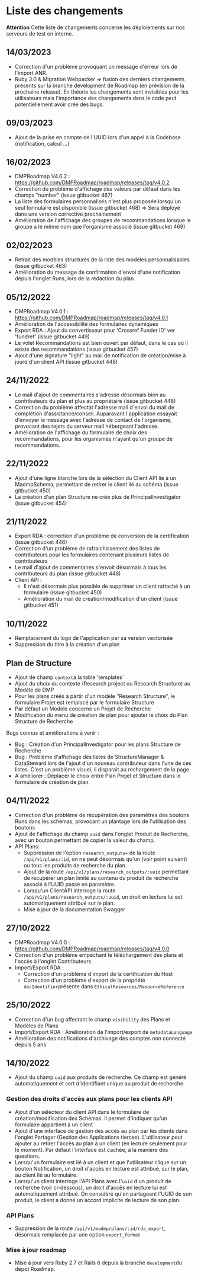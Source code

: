 # Liste des changements

**Attention** Cette liste de changements concerne les déploiements sur nos serveurs de test en interne. 

## 14/03/2023
- Correction d'un problème provoquant un message d'erreur lors de l'import ANR.
- Ruby 3.0 & Migration Webpacker => fusion des derniers changements présents sur la branche development de Roadmap (en prévision de la prochaine release). En théorie les changements sont invisibles pour les utilisateurs mais l'importance des changements dans le code peut potentiellement avoir créé des bugs. 

## 09/03/2023
- Ajout de la prise en compte de l'UUID lors d'un appel à la Codebase (notification, calcul ...)

## 16/02/2023
- DMPRoadmap V4.0.2 : https://github.com/DMPRoadmap/roadmap/releases/tag/v4.0.2
- Correction du problème d'affichage des valeurs par défaut dans les champs "number" (issue gitbucket 467)
- La liste des formulaires personnalisés n'est plus proposée lorsqu'un seul formulaire est disponible (issue gitbucket 468) => Sera déployé dans une version corrective prochainement
- Amélioration de l'affichage des groupes de recommandations lorsque le groupe a le même nom que l'organisme associé (issue gitbucket 469)

## 02/02/2023
- Retrait des modèles structurés de la liste des modèles personnalisables (issue gitbucket 463)
- Amélioration du message de confirmation d'envoi d'une notification depuis l'onglet Runs, lors de la rédaction du plan.

## 05/12/2022
- DMPRoadmap V4.0.1 : https://github.com/DMPRoadmap/roadmap/releases/tag/v4.0.1 
- Amélioration de l'accessibilité des formulaires dynamiques
- Export RDA : Ajout du convertisseur pour 'Crossref Funder ID' ver 'fundref' (issue gitbucket 449)
- Le volet Recommandations est bien ouvert par défaut, dans le cas où il existe des recommandations (issue gitbucket 457)
- Ajout d'une signature "light" au mail de notification de création/mise à jourd d'un client API (issue gitbucket 448)

## 24/11/2022
- Le mail d'ajout de commentaires s'adresse désormais bien au contributeurs du plan et plus au propriétaire (issue gitbucket 448)
- Correction du problème affectat l'adresse mail d'envoi du mail de complétion d'assistance/conseil. Auparavant l'application essayait d'envoyer le message avec l'adresse de contact de l'organisme, provocant des rejets du serveur mail hébergeant l'adresse.
-  Amélioration de l'affichage du formulaire de choix des recommandations, pour les organismes n'ayant qu'un groupe de recommandations.

## 22/11/2022
- Ajout d'une ligne blanche lors de la sélection du Client API lié à un MadmpSchema, permettant de retirer le client lié au schéma (issue gitbucket 450)
- La création d'un plan Structure ne crée plus de PrincipalInvestigator (issue gitbucket 454)

## 21/11/2022
- Export RDA : correction d'un problème de conversion de la certification (issue gitbucket 446)
- Correction d'un problème de rafraichissement des listes de contributeurs pour les formulaires contenant plusieurs listes de contributeurs
- Le mail d'ajout de commentaires s'envoit désormais à tous les contributeurs du plan (issue gitbucket 448)
- Client API :
  - Il n'est désormais plus possible de supprimer un client rattaché à un formulaire (issue gitbucket 450) 
  - Amélioration du mail de création/modification d'un client  (issue gitbucket 451)

## 10/11/2022
- Remplacement du logo de l'application par sa version vectorisée
- Suppression du titre à la création d'un plan

## Plan de Structure
- Ajout de champ `context`à la table 'templates`
- Ajout du choix du contexte (Research project ou Research Structure) au Modèle de DMP
- Pour les plans créés à partir d'un modèle "Research Structure", le formulaire Projet est remplacé par le formulaire Structure
- Par défaut un Modèle concerne un Projet de Recherche
- Modification du menu de création de plan pour ajouter le choix du Plan Structure de Recherche

Bugs connus et améliorations à venir : 
- Bug : Création d'un PrincipalInvestigator pour les plans Structure de Recherche
- Bug : Problème d'affichage des listes de StructureManager & DataSteward lors de l'ajout d'un nouveau contributeur dans l'une de ces listes. C'est un problème visuel, il disparait au rechargement de la page
- A améliorer : Déplacer le choix entre Plan Projet et Structure dans le formulaire de création de plan.


## 04/11/2022
- Correction d'un problème de récupération des paramètres des boutons Runs dans les schemas, provocant un plantage lors de l'utilisation des boutons
- Ajout de l'affichage du champ `uuid` dans l'onglet Produit de Recherche, avec un bouton permettant de copier la valeur du champ.
- API Plans: 
  - Suppression de l'option `research_outputs=` de la route `/api/v1/plans/:id`, on ne peut désormais qu'un (voir point suivant) ou tous les produits de recherche du plan.
  - Ajout de la route `/api/v1/plans/research_outputs/:uuid` permettant de recupérer un plan limité au contenu du produit de recherche associé à l'UUID passé en paramètre.
  - Lorsqu'un ClientAPI interroge la route `/api/v1/plans/research_outputs/:uuid`, un droit en lecture lui est automatiquement attribué sur le plan.
  - Mise à jour de la documentation Swagger

## 27/10/2022
- DMPRoadmap V4.0.0 : https://github.com/DMPRoadmap/roadmap/releases/tag/v4.0.0
- Correction d'un problème empéchant le téléchargement des plans et l'accès à l'onglet Contributeurs
- Import/Export RDA : 
  - Correction d'un problème d'import de la certification du Host 
  - Correction d'un problème d'export de la propriété `docIdentifier`présente dans `EthicalResources/ResourceReference`

## 25/10/2022
- Correction d'un bug affectant le champ `visibility` des Plans et Modèles de Plans
- Import/Export RDA : Amélioration de l'import/export de `metadataLanguage`
- Amélioration des notifications d'archivage des comptes non connecté depuis 5 ans

## 14/10/2022
- Ajout du champ `uuid` aux produits de recherche. Ce champ est généré automatiquement et sert d'identifiant unique au produit de recherche.

### Gestion des droits d'accès aux plans pour les clients API

- Ajout d'un sélecteur du client API dans le formulaire de création/modification des Schémas. Il permet d'indiquer qu'un formulaire appartient à un client
- Ajout d'une interface de gestion des accès au plan par les clients dans l'onglet Partager (Gestion des Applications tierces). L'utilisateur peut ajouter au retirer l'accès au plan à un client (en lecture seulement pour le moment). Par défaut l'interface est cachée, à la manière des questions.
- Lorsqu'un formulaire est lié à un client et que l'utilisateur clique sur un bouton Notification, un droit d'accès en lecture est attribué, sur le plan, au client lié au formulaire.
- Lorsqu'un client interroge l'API Plans avec l'`uuid` d'un produit de recherche (voir ci-dessous), un droit d'accès en lecture lui est automatiquement attribué. On considère qu'en partageant l'UUID de son produit, le client a donné un accord implicite de lecture de son plan.

### API Plans
- Suppression de la route `/api/v1/madmp/plans/:id/rda_export`, désormais remplacée par une option `export_format`

### Mise à jour roadmap
- Mise à jour vers Ruby 2.7 et Rails 6 depuis la branche `development`du dépot Roadmap.
